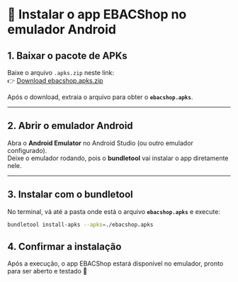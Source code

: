 # 📱 Instalar o app EBACShop no emulador Android

## 1. Baixar o pacote de APKs
Baixe o arquivo `.apks.zip` neste link:  
👉 [Download ebacshop.apks.zip](https://github.com/EBAC-QE/ebac-store-mobile-tests/raw/apks/app/ebacshop.apks.zip)

Após o download, extraia o arquivo para obter o **`ebacshop.apks`**.

---

## 2. Abrir o emulador Android
Abra o **Android Emulator** no Android Studio (ou outro emulador configurado).  
Deixe o emulador rodando, pois o **bundletool** vai instalar o app diretamente nele.

---

## 3. Instalar com o bundletool
No terminal, vá até a pasta onde está o arquivo **`ebacshop.apks`** e execute:

```bash
bundletool install-apks --apks=./ebacshop.apks
````
## 4. Confirmar a instalação

Após a execução, o app EBACShop estará disponível no emulador, pronto para ser aberto e testado 🚀
